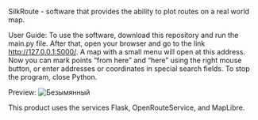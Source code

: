 SilkRoute - software that provides the ability to plot routes on a real world map.

User Guide:
To use the software, download this repository and run the main.py file. After that, open your browser and go to the link http://127.0.0.1:5000/. 
A map with a small menu will open at this address. Now you can mark points “from here” and “here” using the right mouse button, or enter addresses or coordinates in special search fields. 
To stop the program, close Python.

Preview:
![Безымянный](https://github.com/kvesterr/SilkRoute/assets/56050759/e84c6bfe-c3a7-48b2-8eae-543fc6bfc606)

This product uses the services Flask, OpenRouteService, and MapLibre.
